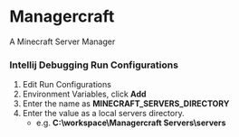 # Managercraft
A Minecraft Server Manager


### Intellij Debugging Run Configurations
1. Edit Run Configurations
2. Environment Variables, click **Add**
3. Enter the name as **MINECRAFT_SERVERS_DIRECTORY**
4. Enter the value as a local servers directory.
    - e.g. **C:\workspace\Managercraft Servers\servers**
